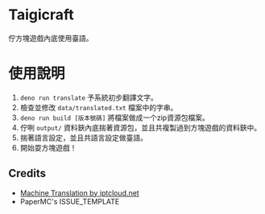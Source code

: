 # Taigicraft
佇方塊遊戲內底使用臺語。
# 使用說明
1. `deno run translate` 予系統初步翻譯文字。
2. 檢查並修改 `data/translated.txt` 檔案中的字串。
3. `deno run build [版本號碼]` 將檔案做成一个zip資源包檔案。
4. 佇咧 `output/` 資料鋏內底揣著資源包，並且共複製過到方塊遊戲的資料鋏中。
5. 揣著語言設定，並且共語言設定做臺語。
6. 開始耍方塊遊戲！
## Credits
- [Machine Translation by iptcloud.net](http://tts001.iptcloud.net:8802/)
- PaperMC's ISSUE_TEMPLATE